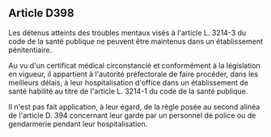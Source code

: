 Article D398
----
Les détenus atteints des troubles mentaux visés à l'article L. 3214-3 du code de
la santé publique ne peuvent être maintenus dans un établissement pénitentiaire.

Au vu d'un certificat médical circonstancié et conformément à la législation en
vigueur, il appartient à l'autorité préfectorale de faire procéder, dans les
meilleurs délais, à leur hospitalisation d'office dans un établissement de santé
habilité au titre de l'article L. 3214-1 du code de la santé publique.

Il n'est pas fait application, à leur égard, de la règle posée au second alinéa
de l'article D. 394 concernant leur garde par un personnel de police ou de
gendarmerie pendant leur hospitalisation.
